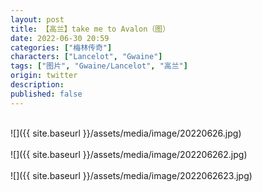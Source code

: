 ```yaml
---
layout: post
title: 【高兰】take me to Avalon（图）
date: 2022-06-30 20:59
categories: ["梅林传奇"]
characters: ["Lancelot", "Gwaine"]
tags: ["图片", "Gwaine/Lancelot", "高兰"]
origin: twitter
description: 
published: false
---
```


<br>
![]({{ site.baseurl }}/assets/media/image/20220626.jpg)
<br><br>
![]({{ site.baseurl }}/assets/media/image/202206262.jpg)
<br><br>
![]({{ site.baseurl }}/assets/media/image/2022062623.jpg)
